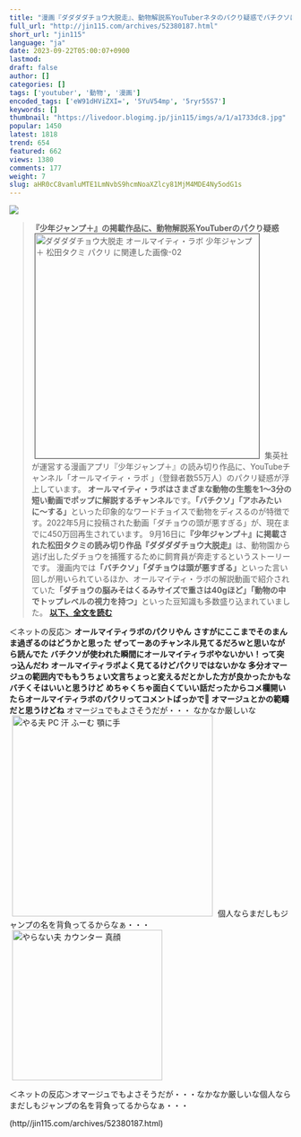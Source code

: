 ```yaml
---
title: "漫画『ダダダダチョウ大脱走』、動物解説系YouTuberネタのパクり疑惑でバチクソに叩かれてしまう "
full_url: "http://jin115.com/archives/52380187.html"
short_url: "jin115"
language: "ja"
date: 2023-09-22T05:00:07+0900
lastmod: 
draft: false
author: []
categories: []
tags: ['youtuber', '動物', '漫画']
encoded_tags: ['eW91dHViZXI=', '5YuV54mp', '5ryr55S7']
keywords: []
thumbnail: "https://livedoor.blogimg.jp/jin115/imgs/a/1/a1733dc8.jpg"
popular: 1450
latest: 1818
trend: 654
featured: 662
views: 1380
comments: 177
weight: 7
slug: aHR0cC8vamluMTE1LmNvbS9hcmNoaXZlcy81MjM4MDE4Ny5odG1s
---
```


![](https://livedoor.blogimg.jp/jin115/imgs/a/1/a1733dc8.jpg)

<div><a name='more'></a> <blockquote><b>『少年ジャンプ＋』の掲載作品に、動物解説系YouTuberのパクり疑惑</b> <img src='https//livedoor.blogimg.jp/jin115/imgs/d/1/d1b70cc7.png' width='400' border='1' hspace='5' class='pict' alt='ダダダダチョウ大脱走 オールマイティ・ラボ 少年ジャンプ＋ 松田タクミ パクリ に関連した画像-02'> 集英社が運営する漫画アプリ『少年ジャンプ＋』の読み切り作品に、YouTubeチャンネル「オールマイティ・ラボ 」（登録者数55万人）のパクリ疑惑が浮上しています。 <b>オールマイティ・ラボはさまざまな動物の生態を1〜3分の短い動画でポップに解説するチャンネル</b>です。<b>「バチクソ」「アホみたいに〜する」</b>といった印象的なワードチョイスで動物をディスるのが特徴です。2022年5月に投稿された動画「ダチョウの頭が悪すぎる」が、現在までに450万回再生されています。 9月16日に<b>『少年ジャンプ＋』に掲載された松田タクミの読み切り作品『ダダダダチョウ大脱走』</b>は、動物園から逃げ出したダチョウを捕獲するために飼育員が奔走するというストーリーです。 漫画内では<b>「バチクソ」「ダチョウは頭が悪すぎる」</b>といった言い回しが用いられているほか、オールマイティ・ラボの解説動画で紹介されていた<b>「ダチョウの脳みそはくるみサイズで重さは40gほど」「動物の中でトップレベルの視力を持つ」</b>といった豆知識も多数盛り込まれていました。 <a href='https//yutura.net/news/archives/101704' target='_blank'><b>以下、全文を読む</b></a></blockquote> ＜ネットの反応＞ <b>オールマイティラボのパクリやん</b> <b>さすがにここまでそのまんま過ぎるのはどうかと思った</b> <b>ぜってーあのチャンネル見てるだろｗと思いながら読んでた</b> <b>バチクソが使われた瞬間にオールマイティラボやないかい！って突っ込んだわ</b> <b>オールマイティラボよく見てるけどパクリではないかな 多分オマージュの範囲内でももうちょい文言ちょっと変えるだとかした方が良かったかもなバチくそはいいと思うけど</b> <b>めちゃくちゃ面白くていい話だったからコメ欄開いたらオールマイティラボのパクリってコメントばっかで🤔 オマージュとかの範疇だと思うけどね</b> オマージュでもよさそうだが・・・ なかなか厳しいな <img src='https//livedoor.blogimg.jp/jin115/imgs/2/0/20ed31b5.gif' alt='やる夫 PC 汗 ふーむ 顎に手' width='358' border='0' hspace='5' class='pict'> 個人ならまだしもジャンプの名を背負ってるからなぁ・・・ <img src='https//livedoor.blogimg.jp/jin115/imgs/9/4/9467b835.gif' alt='やらない夫 カウンター 真顔' width='268' border='0' hspace='5' class='pict'> <p>＜ネットの反応＞オマージュでもよさそうだが・・・なかなか厳しいな個人ならまだしもジャンプの名を背負ってるからなぁ・・・</p></div>

(http//jin115.com/archives/52380187.html)
